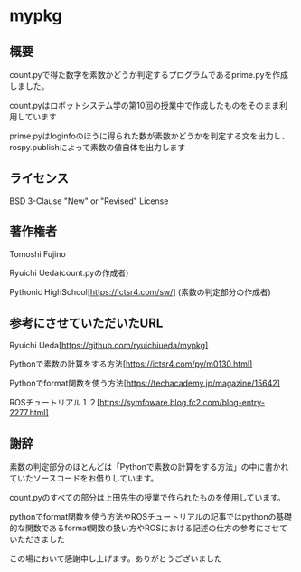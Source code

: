 # mypkg
## 概要

count.pyで得た数字を素数かどうか判定するプログラムであるprime.pyを作成しました。

count.pyはロボットシステム学の第10回の授業中で作成したものをそのまま利用しています

prime.pyはloginfoのほうに得られた数が素数かどうかを判定する文を出力し、rospy.publishによって素数の値自体を出力します

## ライセンス

BSD 3-Clause "New" or "Revised" License

## 著作権者

Tomoshi Fujino

Ryuichi Ueda(count.pyの作成者)

Pythonic HighSchool[https://ictsr4.com/sw/] (素数の判定部分の作成者)

## 参考にさせていただいたURL

Ryuichi Ueda[https://github.com/ryuichiueda/mypkg]

Pythonで素数の計算をする方法[https://ictsr4.com/py/m0130.html]

Pythonでformat関数を使う方法[https://techacademy.jp/magazine/15642]

ROSチュートリアル１２[https://symfoware.blog.fc2.com/blog-entry-2277.html]



## 謝辞

素数の判定部分のほとんどは「Pythonで素数の計算をする方法」の中に書かれていたソースコードをお借りしています。

count.pyのすべての部分は上田先生の授業で作られたものを使用しています。

pythonでformat関数を使う方法やROSチュートリアルの記事ではpythonの基礎的な関数であるformat関数の扱い方やROSにおける記述の仕方の参考にさせていただきました

この場において感謝申し上げます。ありがとうございました
